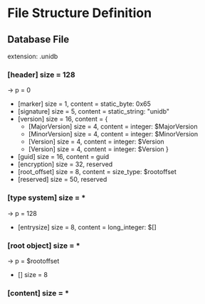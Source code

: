 # File Structure Definition

## Database File
extension: .unidb
### [header] size = 128
-> p = 0
 - [marker] size = 1, content = static_byte: 0x65
 - [signature] size = 5, content = static_string: "unidb"
 - [version] size = 16, content = {
    - [MajorVersion] size = 4, content = integer: $MajorVersion
    - [MinorVersion] size = 4, content = integer: $MinorVersion
    - [Version] size = 4, content = integer: $Version
    - [Version] size = 4, content = integer: $Version
 }
 - [guid] size = 16, content = guid
 - [encryption] size = 32, reserved
 - [root_offset] size = 8, content = size_type: $rootoffset
 - [reserved] size = 50, reserved

### [type system] size = *
-> p = 128
 - [entrysize] size = 8, content = long_integer: $[]

### [root object] size = *
-> p = $rootoffset
 - [] size = 8


### [content] size = *